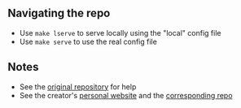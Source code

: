 ## Navigating the repo

- Use `make lserve` to serve locally using the "local" config file
- Use `make serve` to use the real config file

## Notes

- See the [original repository](https://github.com/academicpages/academicpages.github.io) for help
- See the creator's [personal website](http://stuartgeiger.com/) and the [corresponding repo](https://github.com/staeiou/staeiou.github.io)
